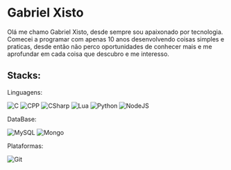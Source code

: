 # Gabriel Xisto

Olá me chamo Gabriel Xisto, desde sempre sou apaixonado por tecnologia. Comecei a programar com apenas 10 anos desenvolvendo coisas simples e praticas, desde então não perco oportunidades de conhecer mais e me aprofundar em cada coisa que descubro e me interesso.

## Stacks:

Linguagens:

![C](https://img.shields.io/badge/C-00599C?style=for-the-badge&logo=c&logoColor=white)
![CPP](https://img.shields.io/badge/C%2B%2B-00599C?style=for-the-badge&logo=c%2B%2B&logoColor=white)
![CSharp](https://img.shields.io/badge/C%23-239120?style=for-the-badge&logo=c-sharp&logoColor=white)
![Lua](https://img.shields.io/badge/lua-%232C2D72.svg?style=for-the-badge&logo=lua&logoColor=white)
![Python](https://img.shields.io/badge/Python-14354C?style=for-the-badge&logo=python&logoColor=white)
![NodeJS](https://img.shields.io/badge/Node.js-43853D?style=for-the-badge&logo=node.js&logoColor=white)

DataBase:

![MySQL](https://img.shields.io/badge/MySQL-005C84?style=for-the-badge&logo=mysql&logoColor=white)
![Mongo](https://img.shields.io/badge/MongoDB-4EA94B?style=for-the-badge&logo=mongodb&logoColor=white)

Plataformas:

![Git](https://img.shields.io/badge/GIT-E44C30?style=for-the-badge&logo=git&logoColor=white)

